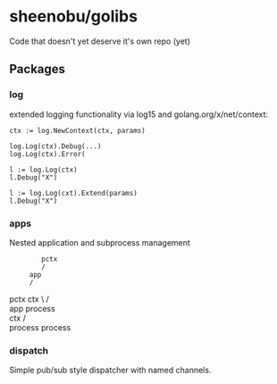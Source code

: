 # sheenobu/golibs

Code that doesn't yet deserve it's own repo (yet)

## Packages

### log

extended logging functionality via log15 and golang.org/x/net/context:

	ctx := log.NewContext(ctx, params)

	log.Log(ctx).Debug(...)
	log.Log(ctx).Error(

	l := log.Log(ctx)
	l.Debug("X")

	l := log.Log(cxt).Extend(params)
	l.Debug("X")

### apps

Nested application and subprocess management


            pctx
            /
         app
         /
pctx  ctx
  \   / \
   app  process
     \
     ctx
    /    \
process  process



### dispatch

Simple pub/sub style dispatcher with named channels.

